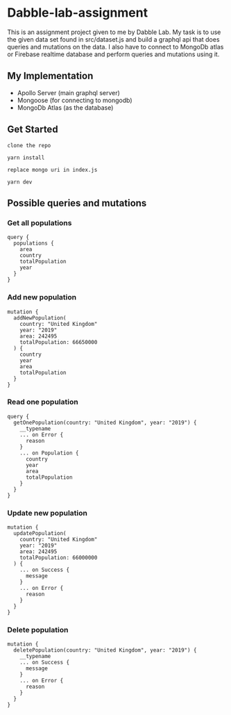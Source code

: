 # Dabble-lab-assignment

This is an assignment project given to me by Dabble Lab.
My task is to use the given data set found in src/dataset.js
and build a graphql api that does queries and mutations on the data.
I also have to connect to MongoDb atlas or Firebase realtime
database and perform queries and mutations using it.

## My Implementation

- Apollo Server (main graphql server)
- Mongoose (for connecting to mongodb)
- MongoDb Atlas (as the database)

## Get Started

`clone the repo`

`yarn install`

`replace mongo uri in index.js`

`yarn dev`

## Possible queries and mutations

### Get all populations

```
query {
  populations {
    area
    country
    totalPopulation
    year
  }
}
```

### Add new population

```
mutation {
  addNewPopulation(
    country: "United Kingdom"
    year: "2019"
    area: 242495
    totalPopulation: 66650000
  ) {
    country
    year
    area
    totalPopulation
  }
}
```

### Read one population

```
query {
  getOnePopulation(country: "United Kingdom", year: "2019") {
    __typename
    ... on Error {
      reason
    }
    ... on Population {
      country
      year
      area
      totalPopulation
    }
  }
}
```

### Update new population

```
mutation {
  updatePopulation(
    country: "United Kingdom"
    year: "2019"
    area: 242495
    totalPopulation: 66000000
  ) {
    ... on Success {
      message
    }
    ... on Error {
      reason
    }
  }
}
```

### Delete population

```
mutation {
  deletePopulation(country: "United Kingdom", year: "2019") {
    __typename
    ... on Success {
      message
    }
    ... on Error {
      reason
    }
  }
}
```
